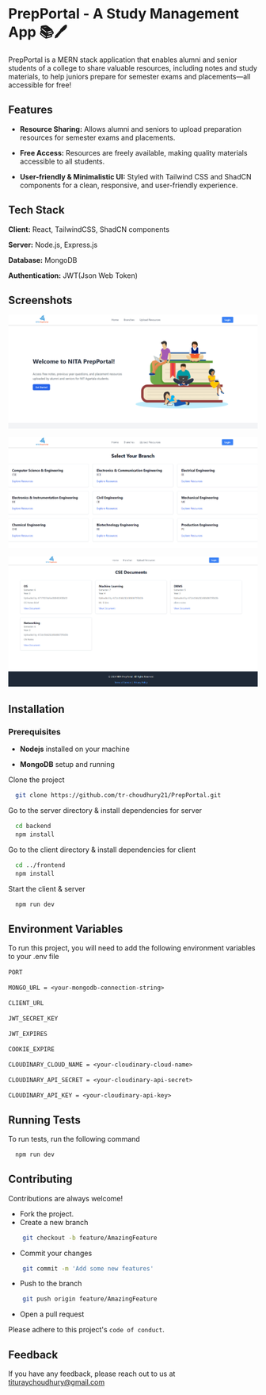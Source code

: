 
# PrepPortal - A Study Management App 📚🖊️

PrepPortal is a MERN stack application that enables alumni and senior students of a college to share valuable resources, including notes and study materials, to help juniors prepare for semester exams and placements—all accessible for free!

## Features

- **Resource Sharing:** Allows alumni and seniors to upload preparation resources for semester exams and placements.

- **Free Access:** Resources are freely available, making quality materials accessible to all students.

- **User-friendly & Minimalistic UI:** Styled with Tailwind CSS and ShadCN components for a clean, responsive, and user-friendly experience.


## Tech Stack

**Client:** React, TailwindCSS, ShadCN components

**Server:** Node.js, Express.js 

**Database:** MongoDB

**Authentication:** JWT(Json Web Token)


## Screenshots

![App Screenshot](https://github.com/tr-choudhury21/PrepPortal/blob/9fc4d18b5234ac685bde66bfeeeb144c8a7ad30d/Screenshot%202024-11-08%20215536.png)

![App Screenshot](https://github.com/tr-choudhury21/PrepPortal/blob/d3c2183e104c802e0f870abaace799a71f844019/Screenshot%202024-11-08%20215550.png)

![App Screenshot](https://github.com/tr-choudhury21/PrepPortal/blob/ad74703d5df139cfad549c26dda867194bdcac49/Screenshot%202024-11-08%20215827.png)


## Installation

### Prerequisites

- **Nodejs** installed on your machine

- **MongoDB** setup and running

Clone the project

```bash
  git clone https://github.com/tr-choudhury21/PrepPortal.git
```
Go to the server directory & install dependencies for server

```bash
  cd backend
  npm install
```

Go to the client directory & install dependencies for client

```bash
  cd ../frontend
  npm install
```

Start the client & server

```bash
  npm run dev
```


## Environment Variables

To run this project, you will need to add the following environment variables to your .env file

`PORT`

`MONGO_URL = <your-mongodb-connection-string>`

`CLIENT_URL`

`JWT_SECRET_KEY`

`JWT_EXPIRES`

`COOKIE_EXPIRE`

`CLOUDINARY_CLOUD_NAME = <your-cloudinary-cloud-name>`

`CLOUDINARY_API_SECRET = <your-cloudinary-api-secret>`

`CLOUDINARY_API_KEY = <your-cloudinary-api-key>`






## Running Tests

To run tests, run the following command

```bash
  npm run dev
```


## Contributing

Contributions are always welcome!

- Fork the project.
- Create a new branch
```bash
    git checkout -b feature/AmazingFeature
```
- Commit your changes
```bash
    git commit -m 'Add some new features'
```
- Push to the branch
```bash
    git push origin feature/AmazingFeature
```
- Open a pull request


Please adhere to this project's `code of conduct`.


## Feedback

If you have any feedback, please reach out to us at tituraychoudhury@gmail.com

